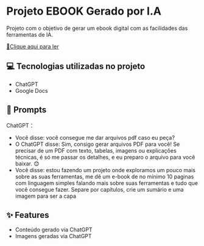 # Projeto EBOOK Gerado por I.A

Projeto com o objetivo de gerar um ebook digital com as facilidades das ferramentas de IA.

<a href="E-Book Explorando as Ferramentas e Capacidades do ChatGPT.pdf" title="View PDF now"> 📕Clique aqui para ler</a>

## 💻 Tecnologias utilizadas no projeto

- ChatGPT
- Google Docs

## 🧠 Prompts


ChatGPT：

- Você disse: você consegue me dar arquivos pdf caso eu peça?
- O ChatGPT disse: Sim, consigo gerar arquivos PDF para você! Se precisar de um PDF com texto, tabelas, imagens ou explicações técnicas, é só me passar os detalhes, e eu preparo o arquivo para você baixar. 😊
- Você disse: estou fazendo um projeto onde exploramos um pouco mais sobre as suas ferramentas, me dê um e-book de no mínimo 10 paginas com linguagem simples falando mais sobre suas ferramentas e tudo que você consegue fazer. Separe por capítulos, crie um sumário e uma imagem para ser a capa


## ✨ Features

- Conteúdo gerado via ChatGPT
- Imagens geradas via ChatGPT

